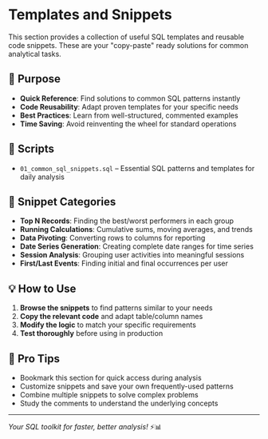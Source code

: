 # Templates and Snippets

This section provides a collection of useful SQL templates and reusable code snippets. These are your "copy-paste" ready solutions for common analytical tasks.

## 🎯 **Purpose**

- **Quick Reference**: Find solutions to common SQL patterns instantly
- **Code Reusability**: Adapt proven templates for your specific needs
- **Best Practices**: Learn from well-structured, commented examples
- **Time Saving**: Avoid reinventing the wheel for standard operations

## 📝 **Scripts**

- `01_common_sql_snippets.sql` – Essential SQL patterns and templates for daily analysis

## 🔧 **Snippet Categories**

- **Top N Records**: Finding the best/worst performers in each group
- **Running Calculations**: Cumulative sums, moving averages, and trends
- **Data Pivoting**: Converting rows to columns for reporting
- **Date Series Generation**: Creating complete date ranges for time series
- **Session Analysis**: Grouping user activities into meaningful sessions
- **First/Last Events**: Finding initial and final occurrences per user

## 💡 **How to Use**

1. **Browse the snippets** to find patterns similar to your needs
2. **Copy the relevant code** and adapt table/column names
3. **Modify the logic** to match your specific requirements
4. **Test thoroughly** before using in production

## 🚀 **Pro Tips**

- Bookmark this section for quick access during analysis
- Customize snippets and save your own frequently-used patterns
- Combine multiple snippets to solve complex problems
- Study the comments to understand the underlying concepts

---

*Your SQL toolkit for faster, better analysis!* ⚡📊

